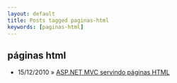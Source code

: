 ```yaml
---
layout: default
title: Posts tagged paginas-html
keywords: [paginas-html]
---
```

<h2 class="category">páginas html</h2>
<ul class="posts">
<li>
<p>
<span class="date">15/12/2010</span> &raquo; 
<a href="/blog/asp-net-mvc-servindo-paginas-html">ASP.NET MVC servindo páginas HTML</a>
</p>
</li> 
</ul>
